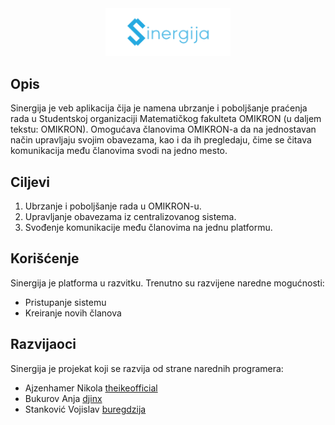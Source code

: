 <div style="text-align:center;"><img src="./public/assets/logo.png" width="200"></div>

## Opis
Sinergija je veb aplikacija čija je namena ubrzanje i poboljšanje praćenja rada u Studentskoj organizaciji Matematičkog fakulteta OMIKRON (u daljem tekstu: OMIKRON). Omogućava članovima OMIKRON-a da na jednostavan način upravljaju svojim obavezama, kao i da ih pregledaju, čime se čitava komunikacija među članovima svodi na jedno mesto.

## Ciljevi
1. Ubrzanje i poboljšanje rada u OMIKRON-u.
2. Upravljanje obavezama iz centralizovanog sistema.
3. Svođenje komunikacije među članovima na jednu platformu.

## Korišćenje
Sinergija je platforma u razvitku. Trenutno su razvijene naredne mogućnosti:
- Pristupanje sistemu
- Kreiranje novih članova

## Razvijaoci
Sinergija je projekat koji se razvija od strane narednih programera:
- Ajzenhamer Nikola [theikeofficial](https://github.com/theikeofficial)
- Bukurov Anja [djinx](https://github.com/djinx)
- Stanković Vojislav [buregdzija](https://github.com/buregdzija)